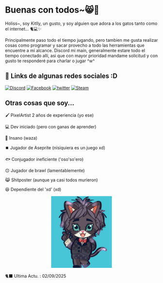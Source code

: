# Buenas con todos~😸👋
Holiss~, soy Kitlly, un gusto, y soy alguien que adora a los gatos tanto como el internet... 🐈💻✨

Principalmente paso todo el tiempo jugando, pero tambien me gusta realizar cosas como programar y sacar provecho a todo las herramientas que encuentre a mi alcance. Discord mi main, generalmente estare todo el tiempo conectado allí, asi que con mayor prioridad mandame solicitud y con gusto te responderé para charlar o jugar ^w^
## 🔗 Links de algunas redes sociales :D
[![Discord](https://img.shields.io/badge/Discord-5865F2?style=for-the-badge&logo=discord&logoColor=white)](https://discord.com/users/751175384652840970)
[![Facebook](https://img.shields.io/badge/Facebook-3D82ED?style=for-the-badge&logo=facebook&logoColor=white)](https://www.facebook.com/kitllycat31)
[![twitter](https://img.shields.io/badge/X-000000?style=for-the-badge&logo=x&logoColor=white)](https://x.com/KitllyCat)
[![Steam](https://img.shields.io/badge/Steam-171A21?style=for-the-badge&logo=steam&logoColor=white)](https://steamcommunity.com/profiles/76561199207490118/)

## Otras cosas que soy...
🖌️ PixelArtist 2 años de experiencia (yo ese)

💻 Dev iniciado (pero con ganas de aprender)

👻 Insano (waza)

⏹️ Jugador de Aseprite (nisiquiera es un juego xd)

🐟 Conjugador ineficiente ('oso'so'ero)

😔 Jugador de brawl (lamentablemente)

😹 Shitposter (aunque ya casi todos murieron)

😆 Dependiente del 'xd' (xd)

<p align="center">
  <img src="Kitlly_by_Kristine_F._Vargas.jpg" alt="foto" width="200"/>
</p>
🐈‍⬛ Ultima Actu. : 02/09/2025
